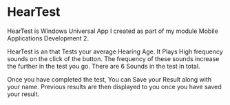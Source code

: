 # HearTest

HearTest is Windows Universal App I created as part of my module Mobile Applications Development 2.

HearTest  is an that Tests your average Hearing Age.
It Plays High frequency sounds on the click of the button.
The frequency of these sounds increase the further in the test you go.
There are 6 Sounds in the test in total.

Once you have completed the test, You can Save your Result along with your name.
Previous results are then displayed to you once you have saved your result.
